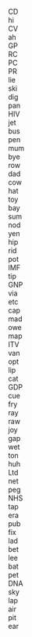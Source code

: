 CD  </br>hi  </br>CV  </br>ah  </br>GP  </br>RC  </br>PC  </br>PR  </br>lie  </br>ski  </br>dig  </br>pan  </br>HIV  </br>jet  </br>bus  </br>pen  </br>mum  </br>bye  </br>row  </br>dad  </br>cow  </br>hat  </br>toy  </br>bay  </br>sum  </br>nod  </br>yen  </br>hip  </br>rid  </br>pot  </br>IMF  </br>tip  </br>GNP  </br>via  </br>etc  </br>cap  </br>mad  </br>owe  </br>map  </br>ITV  </br>van  </br>opt  </br>lip  </br>cat  </br>GDP  </br>cue  </br>fry  </br>ray  </br>raw  </br>joy  </br>gap  </br>wet  </br>ton  </br>huh  </br>Ltd  </br>net  </br>peg  </br>NHS  </br>tap  </br>era  </br>pub  </br>fix  </br>lad  </br>bet  </br>lee  </br>bat  </br>pet  </br>DNA  </br>sky  </br>lap  </br>air  </br>pit  </br>ear  </br>
